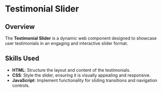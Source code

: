 # Testimonial Slider

## Overview

The **Testimonial Slider** is a dynamic web component designed to showcase user testimonials in an engaging and interactive slider format. 

## Skills Used

- **HTML**: Structure the layout and content of the testimonials.
- **CSS**: Style the slider, ensuring it is visually appealing and responsive.
- **JavaScript**: Implement functionality for sliding transitions and navigation controls.
